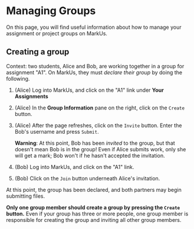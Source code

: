 # Managing Groups

On this page, you will find useful information about how to manage your assignment or project groups on MarkUs.

## Creating a group

Context: two students, Alice and Bob, are working together in a group for assignment "A1".
On MarkUs, they must *declare their group* by doing the following.

1. (Alice) Log into MarkUs, and click on the "A1" link under **Your Assignments**
2. (Alice) In the **Group Information** pane on the right, click on the `Create` button.
3. (Alice) After the page refreshes, click on the `Invite` button. Enter the Bob's username and press `Submit`.

    **Warning**: At this point, Bob has been *invited* to the group, but that doesn't mean Bob is in the group!
    Even if Alice submits work, only she will get a mark; Bob won't if he hasn't accepted the invitation.
4. (Bob) Log into MarkUs, and click on the "A1" link.
5. (Bob) Click on the `Join` button underneath Alice's invitation.

At this point, the group has been declared, and both partners may begin submitting files.

**Only one group member should create a group by pressing the `Create` button.**
Even if your group has three or more people, one group member is responsible for creating the group and inviting all other group members.
